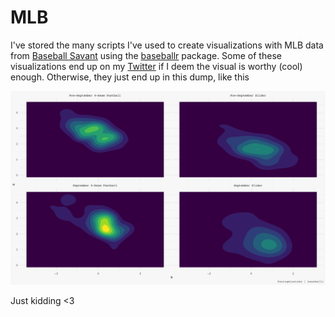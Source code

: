 # MLB

I've stored the many scripts I've used to create visualizations with MLB data from [Baseball Savant](https://baseballsavant.mlb.com/) using the [baseballr](https://billpetti.github.io/baseballr/index.html) package. Some of these visualizations end up on my [Twitter](https://twitter.com/swingmisstake) if I deem the visual is worthy (cool) enough. Otherwise, they just end up in this dump, like this

![Paul Sewald Slump](https://github.com/kobesar/mlb/blob/master/vis/pauldense.png)

Just kidding <3
